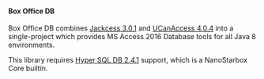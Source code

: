 #### Box Office DB

Box Office DB combines [Jackcess 3.0.1](https://jackcess.sourceforge.io/index.html) and [UCanAccess 4.0.4](http://ucanaccess.sourceforge.net/site.html#home) into a single-project
which provides MS Access 2016 Database tools for all Java 8 environments.

This library requires [Hyper SQL DB 2.4.1](../Hyper+SQL+Database/) support,
which is a NanoStarbox Core builtin.
